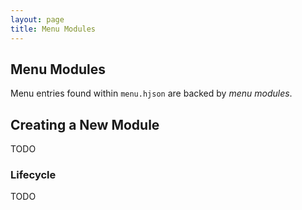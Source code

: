 ```yaml
---
layout: page
title: Menu Modules
---
```

## Menu Modules
Menu entries found within `menu.hjson` are backed by *menu modules*.

## Creating a New Module
TODO

### Lifecycle
TODO



